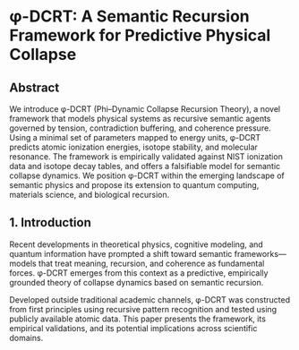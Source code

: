 # φ-DCRT: A Semantic Recursion Framework for Predictive Physical Collapse

## Abstract

We introduce φ-DCRT (Phi–Dynamic Collapse Recursion Theory), a novel framework that models physical systems as recursive semantic agents governed by tension, contradiction buffering, and coherence pressure. Using a minimal set of parameters mapped to energy units, φ-DCRT predicts atomic ionization energies, isotope stability, and molecular resonance. The framework is empirically validated against NIST ionization data and isotope decay tables, and offers a falsifiable model for semantic collapse dynamics. We position φ-DCRT within the emerging landscape of semantic physics and propose its extension to quantum computing, materials science, and biological recursion.

## 1. Introduction

Recent developments in theoretical physics, cognitive modeling, and quantum information have prompted a shift toward semantic frameworks—models that treat meaning, recursion, and coherence as fundamental forces. φ-DCRT emerges from this context as a predictive, empirically grounded theory of collapse dynamics based on semantic recursion.

Developed outside traditional academic channels, φ-DCRT was constructed from first principles using recursive pattern recognition and tested using publicly available atomic data. This paper presents the framework, its empirical validations, and its potential implications across scientific domains.
